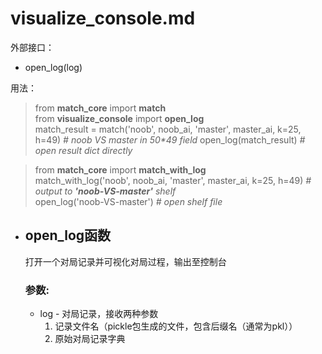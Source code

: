 # visualize_console.md

外部接口：
- open_log(log)

用法：
> from __match_core__ import __match__  
> from __visualize_console__ import __open_log__  
> match_result = match('noob', noob_ai, 'master', master_ai, k=25, h=49) _# noob VS master in 50*49 field_
> open_log(match_result) _# open result dict directly_

> from __match_core__ import __match_with_log__  
> match_with_log('noob', noob_ai, 'master', master_ai, k=25, h=49) _# output to __'noob-VS-master'__ shelf_  
> open_log('noob-VS-master') _# open shelf file_

- ## open_log函数

    打开一个对局记录并可视化对局过程，输出至控制台

    ### 参数:
    - log - 对局记录，接收两种参数
        1. 记录文件名（pickle包生成的文件，包含后缀名（通常为pkl））
        2. 原始对局记录字典